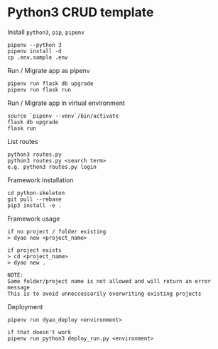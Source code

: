 Python3 CRUD template
===============================

 Install `python3`, `pip`, `pipenv`
```
pipenv --python 3
pipenv install -d
cp .env.sample .env
```

Run / Migrate app as pipenv
```
pipenv run flask db upgrade
pipenv run flask run
```

Run / Migrate app in virtual environment
```
source `pipenv --venv`/bin/activate
flask db upgrade
flask run
```

List routes
```
python3 routes.py
python3 routes.py <search term>
e.g. python3 routes.py login
```

Framework installation
```
cd python-skeleton
git pull --rebase
pip3 install -e .
```

Framework usage
```
if no project / folder existing
> dyao new <project_name>

if project exists
> cd <project_name>
> dyao new .

NOTE:
Same folder/project name is not allowed and will return an error message
This is to avoid unneccessarily overwriting existing projects
```

Deployment
```
pipenv run dyao_deploy <environment>

if that doesn't work
pipenv run python3 deploy_run.py <environment>
```
